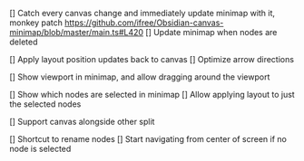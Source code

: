 
[] Catch every canvas change and immediately update minimap with it, monkey patch https://github.com/ifree/Obsidian-canvas-minimap/blob/master/main.ts#L420
[] Update minimap when nodes are deleted

[] Apply layout position updates back to canvas
[] Optimize arrow directions

[] Show viewport in minimap, and allow dragging around the viewport

[] Show which nodes are selected in minimap
[] Allow applying layout to just the selected nodes

[] Support canvas alongside other split

[] Shortcut to rename nodes
[] Start navigating from center of screen if no node is selected